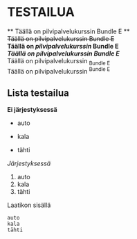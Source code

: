 # TESTAILUA

** Täällä on pilvipalvelukurssin Bundle E **<br>
~~Täällä on pilvipalvelukurssin Bundle E~~<br>
**Täällä on _pilvipalvelukurssin_ Bundle E**<br>
***Täällä on pilvipalvelukurssin Bundle E***<br>
Täällä on pilvipalvelukurssin <sub>Bundle E</sub><br>
Täällä on pilvipalvelukurssin <sup>Bundle E</sup><br>

## Lista testailua

**Ei järjestyksessä**

- auto
* kala
+ tähti

*Järjestyksessä*

1. auto
1. kala
1. tähti

Laatikon sisällä
```
auto
kala
tähti
```


